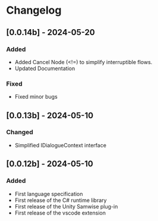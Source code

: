 # Changelog

## [0.0.14b] - 2024-05-20

### Added
- Added Cancel Node (<!=) to simplify interruptible flows.
- Updated Documentation

### Fixed
- Fixed minor bugs

## [0.0.13b] - 2024-05-10

### Changed
- Simplified IDialogueContext interface

## [0.0.12b] - 2024-05-10

### Added

- First language specification
- First release of the C# runtime library
- First release of the Unity Samwise plug-in
- First release of the vscode extension

<!--
# Changelog Format

```
## [_._._] - YYYY-MM-DD

### Added

### Fixed

### Changed

### Removed
```
-->